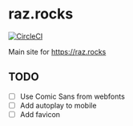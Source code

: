 # raz.rocks

[![CircleCI](https://circleci.com/gh/razpeitia/raz.rocks/tree/master.svg?style=svg)](https://circleci.com/gh/razpeitia/raz.rocks/tree/master)

Main site for https://raz.rocks


## TODO

- [ ] Use Comic Sans from webfonts
- [ ] Add autoplay to mobile
- [ ] Add favicon